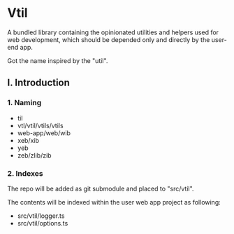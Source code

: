 # Vtil

<!-- > 2020-03-24T17:52:54+0800 -->

A bundled library containing the opinionated utilities and helpers used for web development,
which should be depended only and directly by the user-end app.

Got the name inspired by the "util".

## I. Introduction

### 1. Naming

- til
- vtl/vtil/vtils/vtils
- web-app/web/wib
- xeb/xib
- yeb
- zeb/zlib/zib

### 2. Indexes

The repo will be added as git submodule and placed to "src/vtil".

The contents will be indexed within the user web app project as following:

- src/vtil/logger.ts
- src/vtil/options.ts
